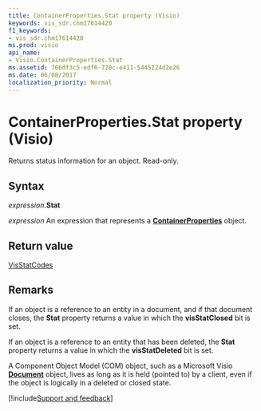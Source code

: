 ```yaml
---
title: ContainerProperties.Stat property (Visio)
keywords: vis_sdr.chm17614420
f1_keywords:
- vis_sdr.chm17614420
ms.prod: visio
api_name:
- Visio.ContainerProperties.Stat
ms.assetid: 706df3c5-edf6-720c-e411-5445224d2e26
ms.date: 06/08/2017
localization_priority: Normal
---
```



# ContainerProperties.Stat property (Visio)

Returns status information for an object. Read-only.


## Syntax

_expression_.**Stat**

_expression_ An expression that represents a **[ContainerProperties](Visio.ContainerProperties.md)** object.


## Return value

[VisStatCodes](Visio.visstatcodes.md)


## Remarks

If an object is a reference to an entity in a document, and if that document closes, the **Stat** property returns a value in which the **visStatClosed** bit is set.

If an object is a reference to an entity that has been deleted, the **Stat** property returns a value in which the **visStatDeleted** bit is set.

A Component Object Model (COM) object, such as a Microsoft Visio **[Document](Visio.Document.md)** object, lives as long as it is held (pointed to) by a client, even if the object is logically in a deleted or closed state.

[!include[Support and feedback](~/includes/feedback-boilerplate.md)]